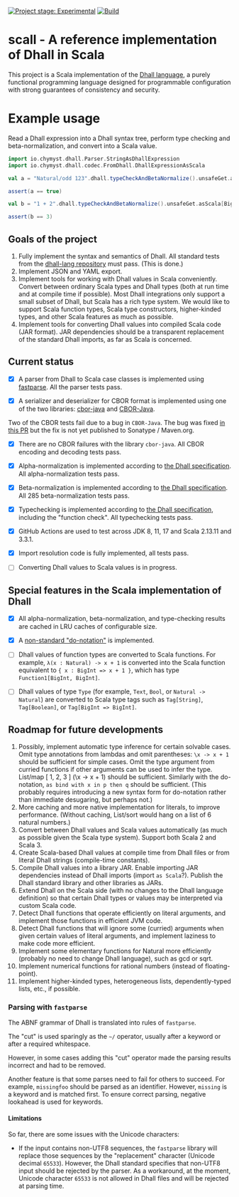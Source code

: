 [![Project stage: Experimental][project-stage-badge: Experimental]][project-stage-page]
[![Build](https://github.com/winitzki/scall/workflows/scall_build_and_test/badge.svg)](https://github.com/winitzki/scall/actions/workflows/build-and-test.yml)


[project-stage-page]: https://blog.pother.ca/project-stages/
[project-stage-badge: Concept]: https://img.shields.io/badge/Project%20Stage-Concept-red.svg
[project-stage-badge: Research]: https://img.shields.io/badge/Project%20Stage-Research-orange.svg
[project-stage-badge: Experimental]: https://img.shields.io/badge/Project%20Stage-Experimental-yellow.svg
[project-stage-badge: Development]: https://img.shields.io/badge/Project%20Stage-Development-yellowgreen.svg
[project-stage-badge: Production Ready]: https://img.shields.io/badge/Project%20Stage-Production%20Ready-brightgreen.svg
[project-stage-badge: DEPRECATED]: https://img.shields.io/badge/Project%20Stage-%20!%20DEPRECATED%20%20%20!-ff0000.svg

# scall - A reference implementation of Dhall in Scala

This project is a Scala implementation of the [Dhall language](https://dhall-lang.org), a purely functional programming language designed for programmable configuration with strong guarantees of consistency and security.

# Example usage

Read a Dhall expression into a Dhall syntax tree, perform type checking and beta-normalization, and convert into a Scala value.

```scala
import io.chymyst.dhall.Parser.StringAsDhallExpression
import io.chymyst.dhall.codec.FromDhall.DhallExpressionAsScala

val a = "Natural/odd 123".dhall.typeCheckAndBetaNormalize().unsafeGet.asScala[Boolean].value

assert(a == true)

val b = "1 + 2".dhall.typeCheckAndBetaNormalize().unsafeGet.asScala[BigInt].toOption.get.value.intValue

assert(b == 3)
```

## Goals of the project

1. Fully implement the syntax and semantics of Dhall. All standard tests from the [dhall-lang repository](https://github.com/dhall-lang/dhall-lang) must pass. (This is done.)
2. Implement JSON and YAML export.
2. Implement tools for working with Dhall values in Scala conveniently. Convert between ordinary Scala types and Dhall types (both at run time and at compile time if possible). Most Dhall integrations only support a small subset of Dhall, but Scala has a rich type system. We would like to support Scala function types, Scala type constructors, higher-kinded types, and other Scala features as much as possible.
3. Implement tools for converting Dhall values into compiled Scala code (JAR format). JAR dependencies should be a transparent replacement of the standard Dhall imports, as far as Scala is concerned.

## Current status

- [x] A parser from Dhall to Scala case classes is implemented using [fastparse](https://github.com/com-lihaoyi/fastparse).  All the parser tests pass.

- [x] A serializer and deserializer for CBOR format is implemented using one of the two libraries: [cbor-java](https://github.com/c-rack/cbor-java) and [CBOR-Java](https://github.com/peteroupc/CBOR-Java). 

Two of the CBOR tests fail due to a bug in `CBOR-Java`. The bug was fixed [in this PR](https://github.com/peteroupc/CBOR-Java/pull/25) but the fix is not yet published to Sonatype / Maven.org.

- [x] There are no CBOR failures with the library `cbor-java`. All CBOR encoding and decoding tests pass.

- [x] Alpha-normalization is implemented according to [the Dhall specification](https://github.com/dhall-lang/dhall-lang/blob/master/standard/alpha-normalization.md). All alpha-normalization tests pass.

- [x] Beta-normalization is implemented according to [the Dhall specification](https://github.com/dhall-lang/dhall-lang/blob/master/standard/beta-normalization.md). All 285 beta-normalization tests pass.

- [x] Typechecking is implemented according to [the Dhall specification](https://github.com/dhall-lang/dhall-lang/blob/master/standard/type-inference.md), including the "function check". All typechecking tests pass.

- [x] GitHub Actions are used to test across JDK 8, 11, 17 and Scala 2.13.11 and 3.3.1.

- [x] Import resolution code is fully implemented, all tests pass.

- [ ] Converting Dhall values to Scala values is in progress.

## Special features in the Scala implementation of Dhall

- [x] All alpha-normalization, beta-normalization, and type-checking results are cached in LRU caches of configurable size.

- [x] A [non-standard "do-notation"](./do-notation.md) is implemented.

- [ ] Dhall values of function types are converted to Scala functions. For example, `λ(x : Natural) -> x + 1` is converted into the Scala function equivalent to `{ x : BigInt => x + 1 }`, which has type `Function1[BigInt, BigInt]`.

- [ ] Dhall values of type `Type` (for example, `Text`, `Bool`, or `Natural -> Natural`) are converted to Scala type tags such as `Tag[String]`, `Tag[Boolean]`, or `Tag[BigInt => BigInt]`.

## Roadmap for future developments

1. Possibly, implement automatic type inference for certain solvable cases. Omit type annotations from lambdas and omit parentheses: `\x -> x + 1` should be sufficient for simple cases. Omit the type argument from curried functions if other arguments can be used to infer the type. List/map [ 1, 2, 3 ] (\x -> x + 1) should be sufficient. Similarly with the do-notation, `as bind with x in p then q` should be sufficient. (This probably requires introducing a new syntax form for do-notation rather than immediate desugaring, but perhaps not.)
2. More caching and more native implementation for literals, to improve performance. (Without caching, List/sort would hang on a list of 6 natural numbers.)
5. Convert between Dhall values and Scala values automatically (as much as possible given the Scala type system). Support both Scala 2 and Scala 3.
6. Create Scala-based Dhall values at compile time from Dhall files or from literal Dhall strings (compile-time constants).
7. Compile Dhall values into a library JAR. Enable importing JAR dependencies instead of Dhall imports (import `as Scala`?). Publish the Dhall standard library and other libraries as JARs.
8. Extend Dhall on the Scala side (with no changes to the Dhall language definition) so that certain Dhall types or values may be interpreted via custom Scala code.
9. Detect Dhall functions that operate efficiently on literal arguments, and implement those functions in efficient JVM code.
10. Detect Dhall functions that will ignore some (curried) arguments when given certain values of literal arguments, and implement laziness to make code more efficient.
11. Implement some elementary functions for Natural more efficiently (probably no need to change Dhall language), such as gcd or sqrt.
12. Implement numerical functions for rational numbers (instead of floating-point).
13. Implement higher-kinded types, heterogeneous lists, dependently-typed lists, etc., if possible.

### Parsing with `fastparse`

The ABNF grammar of Dhall is translated into rules of `fastparse`.

The "cut" is used sparingly as the `~/` operator, usually after a keyword or after a required whitespace.

However, in some cases adding this "cut" operator made the parsing results incorrect and had to be removed.

Another feature is that some parses need to fail for others to succeed. For example, `missingfoo` should be parsed as an identifier. However, `missing` is a keyword and is matched first. To ensure correct parsing, negative lookahead is used for keywords.

#### Limitations

So far, there are some issues with the Unicode characters:

- If the input contains non-UTF8 sequences, the `fastparse` library will replace those sequences by the "replacement" character (Unicode decimal `65533`). However, the Dhall standard specifies that non-UTF8 input should be rejected by the parser. As a workaround, at the moment, Unicode character `65533` is not allowed in Dhall files and will be rejected at parsing time.
